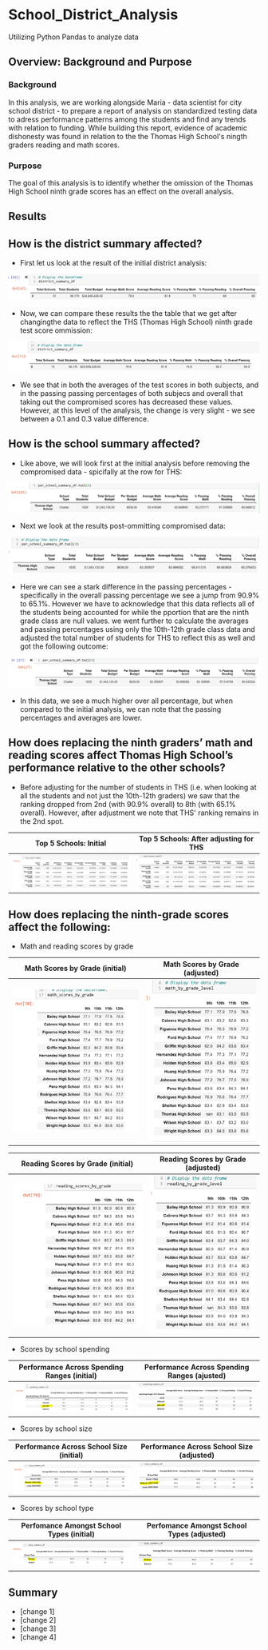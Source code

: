 # School_District_Analysis
Utilizing Python Pandas to analyze data
## Overview: Background and Purpose
### Background
In this analysis, we are working alongside Maria - data scientist for city school district - to prepare a report of analysis on standardized testing data to adress performance patterns among the students and find any trends with relation to funding. While building this report, evidence of academic dishonesty was found in relation to the the Thomas High School's ningth graders reading and math scores.
### Purpose
The goal of this analysis is to identify whether the omission of the Thomas High School ninth grade scores has an effect on the overall analysis. 

## Results
How is the district summary affected?
---
- First let us look at the result of the initial district analysis:

![Initial distric analysis results](https://github.com/chichi-ugo/School_District_Analysis/blob/main/Resources/images/district_analysis_df_init.PNG?raw=true)
  
- Now, we can compare these results the the table that we get after changingthe data to reflect the THS (Thomas High School) ninth grade test score ommission:
  
![District analysis after THS ommission](https://github.com/chichi-ugo/School_District_Analysis/blob/main/Resources/images/district_analysis_df_post.PNG?raw=true)

- We see that in both the averages of the test scores in both subjects, and in the passing passing percentages of both subjecs and overall that taking out the compromised scores has decreased these values. However, at this level of the analysis, the change is very slight - we see between a 0.1 and 0.3 value difference. 
   
How is the school summary affected?
-
- Like above, we will look first at the initial analysis before removing the compromised data - spicifally at the row for THS:

![Initial School Summary Unadjusted](https://github.com/chichi-ugo/School_District_Analysis/blob/main/Resources/images/school_analysis_df_init.PNG?raw=true)

- Next we look at the results post-ommitting compromised data:

![School summary after ommission unadjusted](https://github.com/chichi-ugo/School_District_Analysis/blob/main/Resources/images/school_analysis_df_unadjusted.PNG?raw=true)

- Here we can see a stark difference in the passing percentages - specifically in the overall passing percentage we see a jump from 90.9% to 65.1%. However we have to acknowledge that this data reflects all of the students being accounted for while the pportion that are the ninth grade class are null values. we went further to calculate the averages and passing percentages using only the 10th-12th grade class data and adjusted the total number of students for THS to reflect this as well and got the following outcome:

![School summary after adjustment](https://github.com/chichi-ugo/School_District_Analysis/blob/main/Resources/images/school_analysis_df_post.PNG?raw=true)

- In this data, we see a much higher over all percentage, but when compared to the initial analysis, we can note that the passing percentages and averages are lower.
  
How does replacing the ninth graders’ math and reading scores affect Thomas High School’s performance relative to the other schools?
-
- Before adjusting for the number of students in THS (i.e. when looking at all the students and not just the 10th-12th graders) we saw that the ranking dropped from 2nd (with 90.9% overall) to 8th (with 65.1% overall). However, after adjustment we note that THS' ranking remains in the 2nd spot.

Top 5 Schools: Initial     |  Top 5 Schools: After adjusting for THS 
:-------------------------:|:---------------------------------------:
![](https://github.com/chichi-ugo/School_District_Analysis/blob/main/Resources/images/top_schools_init.PNG?raw=true) | ![](https://github.com/chichi-ugo/School_District_Analysis/blob/main/Resources/images/top_schools_post.PNG?raw=true)

How does replacing the ninth-grade scores affect the following:
-
  - Math and reading scores by grade

Math Scores by Grade (initial) | Math Scores by Grade (adjusted)
:-----------------------------:|:--------------------------------:
![](https://github.com/chichi-ugo/School_District_Analysis/blob/main/Resources/images/math_scores_grade_init.PNG?raw=true) | ![](https://github.com/chichi-ugo/School_District_Analysis/blob/main/Resources/images/math_scores_grade_post.PNG?raw=true)

Reading Scores by Grade (initial) | Reading Scores by Grade (adjusted)
:-----------------------------:|:--------------------------------:
![](https://github.com/chichi-ugo/School_District_Analysis/blob/main/Resources/images/reading_scores_grade_init.PNG?raw=true) | ![](https://github.com/chichi-ugo/School_District_Analysis/blob/main/Resources/images/reading_scores_grade_post.PNG?raw=true)

  - Scores by school spending

Performance Across Spending Ranges (initial)    |   Performance Across Spending Ranges (ajusted)
:----------------------------------------------:|:-----------------------------------------------:
![](https://github.com/chichi-ugo/School_District_Analysis/blob/main/Resources/images/spending_init.PNG?raw=true) | ![](https://github.com/chichi-ugo/School_District_Analysis/blob/main/Resources/images/spending_post.PNG?raw=true)


  - Scores by school size
 
 Performance Across School Size (initial)       |      Performance Across School Size (adjusted)
 :---------------------------------------------:|:------------------------------------------------:
 ![](https://github.com/chichi-ugo/School_District_Analysis/blob/main/Resources/images/size_init.PNG?raw=true) | ![](https://github.com/chichi-ugo/School_District_Analysis/blob/main/Resources/images/size_post.PNG?raw=true)
 
 
  - Scores by school type


  Perfomance Amongst School Types (initial)      |      Perfomance Amongst School Types (adjusted)
  :---------------------------------------------:|:-----------------------------------------------:
  ![](https://github.com/chichi-ugo/School_District_Analysis/blob/main/Resources/images/type_init.PNG?raw=true) | ![](https://github.com/chichi-ugo/School_District_Analysis/blob/main/Resources/images/type_post.PNG?raw=true)

## Summary
- [change 1]
- [change 2]
- [change 3]
- [change 4]
